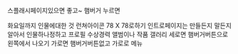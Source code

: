 스플래시페이지있으면 좋고~
햄버거 누르면 

화요일까지 인물에대한 것
런쳐아이콘 78 X 78로하기
인트로페이지는 만들든지 말든지 알아서
인물하나정하고 프로필 수상경력 앨범이나 작품 갤러리
세로면 햄버거버튼으로 왼쪽에서 나오기
가로면 햄버거버튼없고 가로로 메뉴